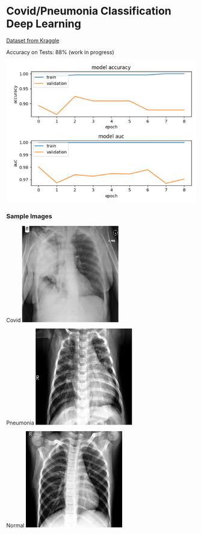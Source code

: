 # Covid/Pneumonia Classification Deep Learning 

[Dataset from Kraggle](https://www.kaggle.com/pranavraikokte/covid19-image-dataset)

Accuracy on Tests: 88% (work in progress)

![Plots](https://github.com/sabrinabutton/covid-pneumonia-ml/blob/main/static/my_plots.png)

### Sample Images
Covid
![Covid](https://github.com/sabrinabutton/covid-pneumonia-ml/blob/main/data/test/Covid/2.png)

Pneumonia
![Pneumonia](https://github.com/sabrinabutton/covid-pneumonia-ml/blob/main/data/test/Pneumonia/0.png)

Normal
![Normal](https://github.com/sabrinabutton/covid-pneumonia-ml/blob/main/data/test/Normal/1.png)